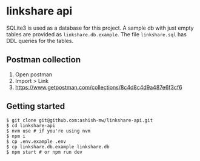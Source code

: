 # linkshare api

SQLite3 is used as a database for this project. A sample db with just empty
tables are provided as `linkshare.db.example`. The file `linkshare.sql` has
DDL queries for the tables.

## Postman collection

1. Open postman
2. Import > Link
3. https://www.getpostman.com/collections/8c4d8c4d9a487e6f3cf6

## Getting started

```
$ git clone git@github.com:ashish-mw/linkshare-api.git
$ cd linkshare-api
$ nvm use # if you're using nvm
$ npm i
$ cp .env.example .env
$ cp linkshare.db.example linkshare.db
$ npm start # or npm run dev
```
